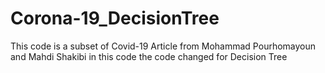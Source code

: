 # Corona-19_DecisionTree
This code is a subset of Covid-19 Article from Mohammad Pourhomayoun and Mahdi Shakibi
in this code the code changed for Decision Tree
